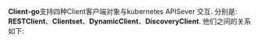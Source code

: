 **Client-go**支持四种Client客户端对象与kubernetes APISever 交互. 分别是: **RESTClient**、**Clientset**、**DynamicClient**、**DiscoveryClient**. 他们之间的关系如下:

```
